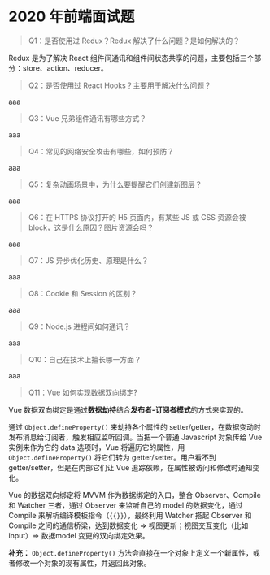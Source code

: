 # 2020 年前端面试题

> Q1：是否使用过 Redux？Redux 解决了什么问题？是如何解决的？

Redux 是为了解决 React 组件间通讯和组件间状态共享的问题，主要包括三个部分：store、action、reducer。



> Q2：是否使用过 React Hooks？主要用于解决什么问题？

aaa



> Q3：Vue 兄弟组件通讯有哪些方式？

aaa



> Q4：常见的网络安全攻击有哪些，如何预防？

aaa



> Q5：复杂动画场景中，为什么要提醒它们创建新图层？

aaa



> Q6：在 HTTPS 协议打开的 H5 页面内，有某些 JS 或 CSS 资源会被 block，这是什么原因？图片资源会吗？

aaa



> Q7：JS 异步优化历史、原理是什么？

aaa



> Q8：Cookie 和 Session 的区别？

aaa



> Q9：Node.js 进程间如何通讯？

aaa



> Q10：自己在技术上擅长哪一方面？

aaa



> Q11：Vue 如何实现数据双向绑定?

Vue 数据双向绑定是通过**数据劫持**结合**发布者-订阅者模式**的方式来实现的。

通过 `Object.defineProperty()` 来劫持各个属性的 setter/getter，在数据变动时发布消息给订阅者，触发相应监听回调。当把一个普通 Javascript 对象传给 Vue 实例来作为它的 data 选项时，Vue 将遍历它的属性，用 `Object.defineProperty()` 将它们转为 getter/setter。用户看不到 getter/setter，但是在内部它们让 Vue 追踪依赖，在属性被访问和修改时通知变化。

Vue 的数据双向绑定将 MVVM 作为数据绑定的入口，整合 Observer、Compile 和 Watcher 三者，通过 Observer 来监听自己的 model 的数据变化，通过 Compile 来解析编译模板指令（`{{}}`），最终利用 Watcher 搭起 Observer 和 Compile 之间的通信桥梁，达到数据变化 => 视图更新；视图交互变化（比如 input）=> 数据model 变更的双向绑定效果。

**补充：** `Object.defineProperty()` 方法会直接在一个对象上定义一个新属性，或者修改一个对象的现有属性，并返回此对象。









